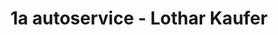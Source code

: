 ---
title: "1a autoservice - Lothar Kaufer"
url: /neukirch-lausitz/1a-autoservice-lothar-kaufer/
shop: Autowerkstatt
---